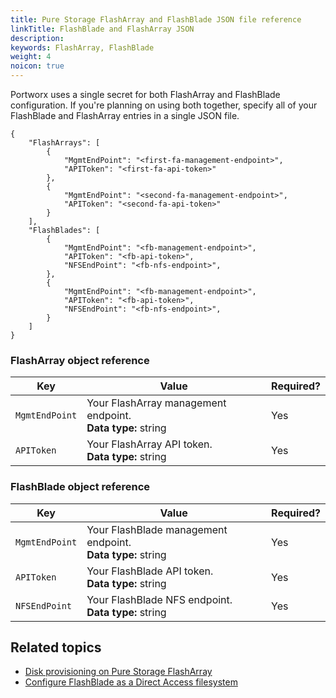 ```yaml
---
title: Pure Storage FlashArray and FlashBlade JSON file reference
linkTitle: FlashBlade and FlashArray JSON
description: 
keywords: FlashArray, FlashBlade
weight: 4
noicon: true
---
```


Portworx uses a single secret for both FlashArray and FlashBlade configuration. If you're planning on using both together, specify all of your FlashBlade and FlashArray entries in a single JSON file.  

```text
{
    "FlashArrays": [
        {
            "MgmtEndPoint": "<first-fa-management-endpoint>",
            "APIToken": "<first-fa-api-token>"
        },
        {
            "MgmtEndPoint": "<second-fa-management-endpoint>",
            "APIToken": "<second-fa-api-token>"
        }
    ],
    "FlashBlades": [
        {
            "MgmtEndPoint": "<fb-management-endpoint>",
            "APIToken": "<fb-api-token>",
            "NFSEndPoint": "<fb-nfs-endpoint>",
        },
        {
            "MgmtEndPoint": "<fb-management-endpoint>",
            "APIToken": "<fb-api-token>",
            "NFSEndPoint": "<fb-nfs-endpoint>",
        }
    ]
}
```

### FlashArray object reference

|**Key**|**Value**| **Required?** |
|----|----|----|
| `MgmtEndPoint` | Your FlashArray management endpoint.<br/>**Data type:** string | Yes |
| `APIToken` | Your FlashArray API token.<br/>**Data type:** string | Yes |

### FlashBlade object reference

|**Key**|**Value**| **Required?** |
|----|----|----|
| `MgmtEndPoint` | Your FlashBlade management endpoint.<br/>**Data type:** string | Yes |
| `APIToken` | Your FlashBlade API token.<br/>**Data type:** string | Yes |
| `NFSEndPoint` | Your FlashBlade NFS endpoint.<br/>**Data type:** string |  Yes |

## Related topics

* [Disk provisioning on Pure Storage FlashArray](/cloud-references/auto-disk-provisioning/pure-flash-array/)
* [Configure FlashBlade as a Direct Access filesystem](/portworx-install-with-kubernetes/storage-operations/create-pvcs/pure-flashblade/)
